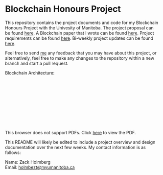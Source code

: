 # Blockchain Honours Project
This repository contains the project documents and code for my Blockchain Honours Project with the Univesity of Manitoba. The project proposal can be found [here](Proposal.pdf). A Blockchain paper that I wrote can be found [here](TermPaper.pdf). Project requirements can be found [here](Requirements.md). Bi-weekly project updates can be found [here](Updates.md).

Feel free to send [me](mailto:holmbezt@myumanitoba.ca) any feedback that you may have about this project, or alternatively, feel free to make any changes to the repository within a new branch and start a pull request. 

Blockchain Architecture:

<object data="https://github.com/ZackHolmberg/Blockchain-Honours-Project/blob/main/Blockchain%20Architecture.pdf" type="application/pdf" width="700px" height="700px">
    <embed src="https://github.com/ZackHolmberg/Blockchain-Honours-Project/blob/main/Blockchain%20Architecture.pdf">
        <p>This browser does not support PDFs. Click <a href="https://github.com/ZackHolmberg/Blockchain-Honours-Project/blob/main/Blockchain%20Architecture.pdf">here</a> to view the PDF.</p> 
    </embed>
</object>

This README will likely be edited to include a project overview and design documentation over the next few weeks. My contact information is as follows:

Name: Zack Holmberg  
Email: holmbezt@myumanitoba.ca
